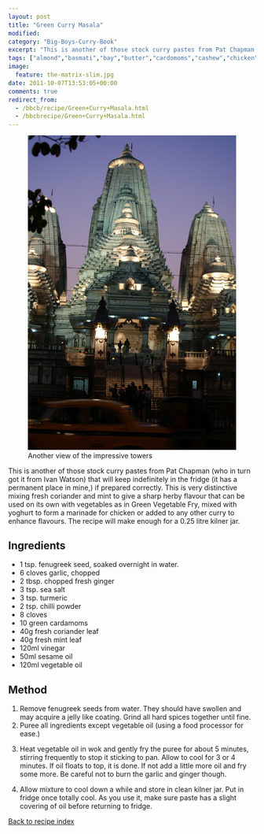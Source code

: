 ```yaml
---
layout: post
title: "Green Curry Masala"
modified:
category: "Big-Boys-Curry-Book"
excerpt: "This is another of those stock curry pastes from Pat Chapman (who in turn got"
tags: ["almond","basmati","bay","butter","cardomoms","cashew","chicken","cinnamon","cloves","cumin","ghee","lamb","mace","nuts","pepper","rice","saffron","turmeric"]
image:
  feature: the-matrix-slim.jpg
date: 2011-10-07T13:53:05+00:00
comments: true
redirect_from: 
  - /bbcb/recipe/Green+Curry+Masala.html
  - /bbcbrecipe/Green+Curry+Masala.html
---
```


<figure>
	<a href="/images/bbcb/pict1484.jpg" alt="Temple, Calcutta, India" title="Temple, Calcutta, India &#169; Ashley Kitson 12/09/2011"><img src="/images/bbcb/pict1484.jpg"/></a>
	<figcaption>Another  view of the impressive towers </figcaption>
</figure>

This is another of those stock curry pastes from Pat Chapman (who in turn got it from Ivan Watson) that will keep indefinitely in the fridge (it has a permanent place in mine,) if prepared correctly. This is very distinctive mixing fresh coriander and mint to give a sharp herby flavour that can be used on its own with vegetables as in Green Vegetable Fry, mixed with yoghurt to form a marinade for chicken or added to any other curry to enhance flavours. The recipe will make enough for a 0.25 litre kilner jar.
        
## Ingredients
        
<ul><li>1 tsp. fenugreek seed, soaked  overnight in water.</li><li>6 cloves garlic, chopped</li><li>2 tbsp. chopped fresh ginger</li><li>3 tsp. sea salt</li><li>3 tsp. turmeric</li><li>2 tsp. chilli powder</li><li>8 cloves</li><li>10 green cardamoms</li><li>40g fresh coriander leaf</li><li>40g fresh mint leaf</li><li>120ml vinegar</li><li>50ml sesame oil</li><li>120ml vegetable oil</li></ul>
        
## Method

<ol><li>Remove fenugreek seeds from water. They should have swollen and may acquire a jelly like coating. Grind all hard spices together until fine.</li><li>Puree all ingredients except vegetable oil (using a food processor for ease.)</li><li><p>Heat vegetable oil in wok and gently fry the puree for about 5 minutes, stirring frequently to stop it sticking to pan. Allow to cool for 3 or 4 minutes. If oil floats to top, it is done. If not add a little more oil and fry some    more. Be careful not to burn the garlic and ginger though.</li><li><p>Allow mixture to cool down a while and store in clean kilner jar. Put in fridge once totally cool. As you use it, make sure paste has a slight covering of oil before returning to fridge.</li></ol>   

<a href="/bbcb">Back to recipe index</a>      